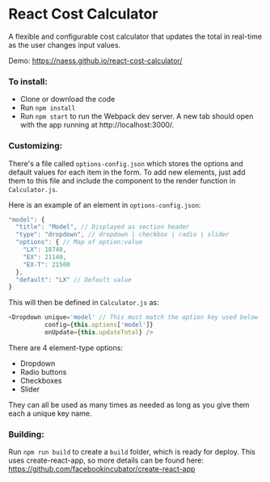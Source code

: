 # React Cost Calculator
A flexible and configurable cost calculator that updates the total in real-time as the user changes input values.

Demo: https://naess.github.io/react-cost-calculator/

### To install:
- Clone or download the code
- Run `npm install`
- Run `npm start` to run the Webpack dev server. A new tab should open with the app running at http://localhost:3000/.

### Customizing:
There's a file called `options-config.json` which stores the options and default values for each item in the form. To add new elements, just add them to this file and include the component to the render function in `Calculator.js`.

Here is an example of an element in `options-config.json`:
```javascript
"model": {
  "title": "Model", // Displayed as section header
  "type": "dropdown", // dropdown | checkbox | radio | slider
  "options": { // Map of option:value
    "LX": 18740,
    "EX": 21140,
    "EX-T": 21500
  },
  "default": "LX" // Default value
}
```
This will then be defined in `Calculator.js` as:
```javascript
<Dropdown unique='model' // This must match the option key used below
          config={this.options['model']}
          onUpdate={this.updateTotal} />
```

There are 4 element-type options:
- Dropdown
- Radio buttons
- Checkboxes
- Slider

They can all be used as many times as needed as long as you give them each a unique key name.

### Building:
Run `npm run build` to create a `build` folder, which is ready for deploy. This uses create-react-app, so more details can be found here: https://github.com/facebookincubator/create-react-app
